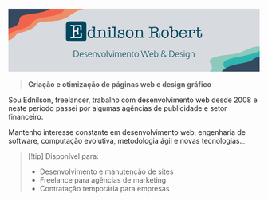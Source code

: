 ![Ednilson Robert](images/edrpio-github-profile.png)

> **Criação e otimização de páginas web e design gráfico**

Sou Ednilson, freelancer, trabalho com desenvolvimento web desde 2008 e neste período passei por algumas agências de publicidade e setor financeiro.

Mantenho interesse constante em desenvolvimento web, engenharia de software, computação evolutiva, metodologia ágil e novas tecnologias._

> [!tip] Disponível para:
> - Desenvolvimento e manutenção de sites
> - Freelance para agências de marketing
> - Contratação temporária para empresas
